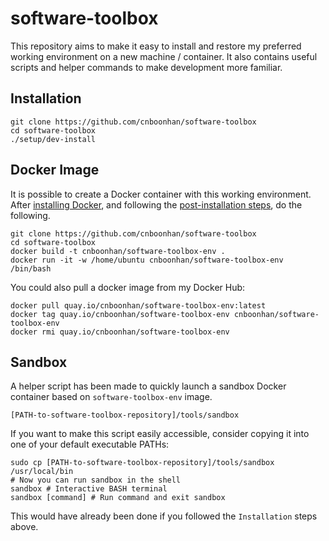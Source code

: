 # software-toolbox
This repository aims to make it easy to install and restore my preferred working environment on a new machine / container. It also contains useful scripts and helper commands to make development more familiar.

## Installation
```
git clone https://github.com/cnboonhan/software-toolbox
cd software-toolbox
./setup/dev-install
```

## Docker Image
It is possible to create a Docker container with this working environment. After [installing Docker](https://docs.docker.com/engine/install/ubuntu/), and following the [post-installation steps](https://docs.docker.com/engine/install/linux-postinstall/), do the following.

```
git clone https://github.com/cnboonhan/software-toolbox
cd software-toolbox
docker build -t cnboonhan/software-toolbox-env .
docker run -it -w /home/ubuntu cnboonhan/software-toolbox-env /bin/bash
```

You could also pull a docker image from my Docker Hub:
```
docker pull quay.io/cnboonhan/software-toolbox-env:latest
docker tag quay.io/cnboonhan/software-toolbox-env cnboonhan/software-toolbox-env
docker rmi quay.io/cnboonhan/software-toolbox-env
```

## Sandbox 
A helper script has been made to quickly launch a sandbox Docker container based on `software-toolbox-env` image.
```
[PATH-to-software-toolbox-repository]/tools/sandbox
```
If you want to make this script easily accessible, consider copying it into one of your default executable PATHs:
```
sudo cp [PATH-to-software-toolbox-repository]/tools/sandbox /usr/local/bin
# Now you can run sandbox in the shell
sandbox # Interactive BASH terminal
sandbox [command] # Run command and exit sandbox 
```

This would have already been done if you followed the `Installation` steps above.
